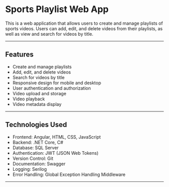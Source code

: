 
Sports Playlist Web App
========================

This is a web application that allows users to create and manage playlists of sports videos.
Users can add, edit, and delete videos from their playlists, as well as view and search for videos by title.

----------
## Features
- Create and manage playlists
- Add, edit, and delete videos
- Search for videos by title
- Responsive design for mobile and desktop
- User authentication and authorization
- Video upload and storage
- Video playback
- Video metadata display

----------
## Technologies Used
- Frontend: Angular, HTML, CSS, JavaScript
- Backend: .NET Core, C#
- Database: SQL Server
- Authentication: JWT (JSON Web Tokens)
- Version Control: Git
- Documentation: Swagger
- Logging: Serilog
- Error Handling: Global Exception Handling Middleware

-----------

